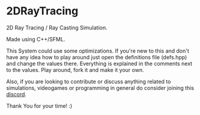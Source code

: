 # 2DRayTracing
2D Ray Tracing / Ray Casting Simulation.


Made using C++/SFML.


This System could use some optimizations. If you're new to this and don't have any idea 
how to play around just open the definitions file (defs.hpp) and change the values there.
Everything is explained in the comments next to the values. Play around, fork it and make
it your own. 

Also, if you are looking to contribute or discuss anything related to simulations,
videogames or programming in general do consider joining this [discord](https://discord.gg/5WwyetY).


Thank You for your time! :)
